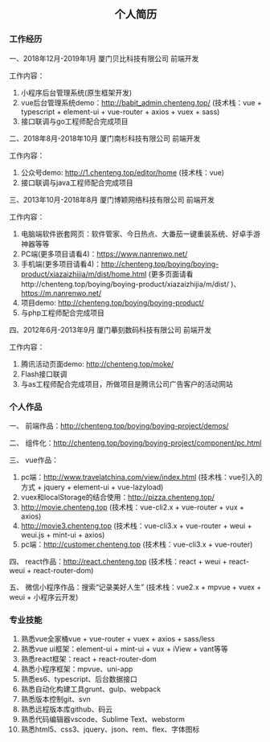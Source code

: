 <h2 align="center">个人简历</h2>

### 工作经历

一、2018年12月-2019年1月          厦门贝比科技有限公司             前端开发

工作内容：
1.	小程序后台管理系统(原生框架开发)
2.	vue后台管理系统demo：http://babit_admin.chenteng.top/
(技术栈：vue + typescript + element-ui + vue-router + axios + vuex + sass)
3.	接口联调与go工程师配合完成项目

二、2018年8月-2018年10月          厦门南杉科技有限公司             前端开发

工作内容：
1.	公众号demo: http://1.chenteng.top/editor/home    (技术栈：vue)
2.	接口联调与java工程师配合完成项目

三、2013年10月-2018年8月          厦门博颖网络科技有限公司         前端开发

工作内容：
1.	电脑端软件嵌套网页：软件管家、今日热点、大番茄一键重装系统、好卓手游神器等等
2.	PC端(更多项目请看4)：https://www.nanrenwo.net/
3.	手机端(更多项目请看4)：http://chenteng.top/boying/boying-product/xiazaizhijia/m/dist/home.html (更多页面请看http://chenteng.top/boying/boying-product/xiazaizhijia/m/dist/ )、
https://m.nanrenwo.net/ 
4.	项目demo: http://chenteng.top/boying/boying-product/
5.	与php工程师配合完成项目

四、2012年6月-2013年9月           厦门摹刻数码科技有限公司         前端开发

工作内容：
1.	腾讯活动页面demo: http://chenteng.top/moke/
2.	Flash接口联调
3.	与as工程师配合完成项目，所做项目是腾讯公司广告客户的活动网站

### 个人作品

一、	前端作品：http://chenteng.top/boying/boying-project/demos/

二、	组件化：http://chenteng.top/boying/boying-project/component/pc.html

三、	vue作品：
1.	pc端：http://www.travelatchina.com/view/index.html  (技术栈：vue引入的方式 + jquery + element-ui + vue-lazyload)
2.	vuex和localStorage的结合使用：http://pizza.chenteng.top/ 
3.	http://movie.chenteng.top	(技术栈：vue-cli2.x + vue-router + vux + axios)
4.	http://movie3.chenteng.top	(技术栈：vue-cli3.x + vue-router + weui + weui.js + mint-ui + axios)
5.	pc端：http://customer.chenteng.top	(技术栈：vue-cli3.x + vue-router)

四、	react作品：http://react.chenteng.top (技术栈：react + weui + react-weui + react-router-dom)

五、	微信小程序作品：搜索“记录美好人生”	(技术栈：vue2.x + mpvue + vuex + weui + 小程序云开发)


### 专业技能

1.	熟悉vue全家桶vue + vue-router + vuex + axios + sass/less
2.	熟悉vue ui框架：element-ui + mint-ui +  vux + iView + vant等等
3.	熟悉react框架：react + react-router-dom
4.	熟悉小程序框架：mpvue、uni-app
5.	熟悉es6、typescript、后台数据接口
6.	熟悉自动化构建工具grunt、gulp、webpack
7.	熟悉版本控制git、svn
8.	熟悉远程版本库github、码云
9.	熟悉代码编辑器vscode、Sublime Text、webstorm 
10.	熟悉html5、css3、jquery、json、rem、flex、字体图标
